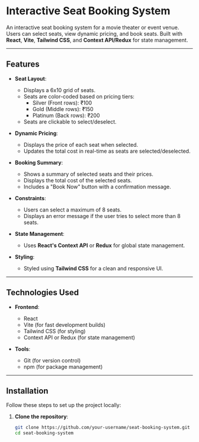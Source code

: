 # Interactive Seat Booking System


An interactive seat booking system for a movie theater or event venue. Users can select seats, view dynamic pricing, and book seats. Built with **React**, **Vite**, **Tailwind CSS**, and **Context API/Redux** for state management.

---

## Features

- **Seat Layout**:
  - Displays a 6x10 grid of seats.
  - Seats are color-coded based on pricing tiers:
    - Silver (Front rows): ₹100
    - Gold (Middle rows): ₹150
    - Platinum (Back rows): ₹200
  - Seats are clickable to select/deselect.

- **Dynamic Pricing**:
  - Displays the price of each seat when selected.
  - Updates the total cost in real-time as seats are selected/deselected.

- **Booking Summary**:
  - Shows a summary of selected seats and their prices.
  - Displays the total cost of the selected seats.
  - Includes a "Book Now" button with a confirmation message.

- **Constraints**:
  - Users can select a maximum of 8 seats.
  - Displays an error message if the user tries to select more than 8 seats.

- **State Management**:
  - Uses **React's Context API** or **Redux** for global state management.

- **Styling**:
  - Styled using **Tailwind CSS** for a clean and responsive UI.

---

## Technologies Used

- **Frontend**:
  - React
  - Vite (for fast development builds)
  - Tailwind CSS (for styling)
  - Context API or Redux (for state management)

- **Tools**:
  - Git (for version control)
  - npm (for package management)

---

## Installation

Follow these steps to set up the project locally:

1. **Clone the repository**:
   ```bash
   git clone https://github.com/your-username/seat-booking-system.git
   cd seat-booking-system
